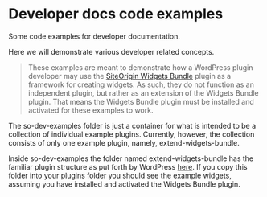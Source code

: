 Developer docs code examples
===============

Some code examples for developer documentation.

Here we will demonstrate various developer related concepts.

>These examples are meant to demonstrate how a WordPress plugin developer may use the [SiteOrigin Widgets Bundle](https://wordpress.org/plugins/so-widgets-bundle/) plugin as a framework for creating widgets. As such, they do not function as an independent plugin, but rather as an extension of the Widgets Bundle plugin. That means the Widgets Bundle plugin must be installed and activated for these examples to work.

The so-dev-examples folder is just a container for what is intended to be a collection of individual example plugins. Currently, however, the collection consists of only one example plugin, namely, extend-widgets-bundle.

Inside so-dev-examples the folder named extend-widgets-bundle has the familiar plugin structure as put forth by WordPress [here](http://codex.wordpress.org/Writing_a_Plugin#Names.2C_Files.2C_and_Locations). If you copy this folder into your plugins folder you should see the example widgets, assuming you have installed and activated the Widgets Bundle plugin.
